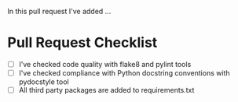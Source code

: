 In this pull request I've added ...

<!-- Please mention all relevant module/task numbers. -->

# Pull Request Checklist

<!-- Please keep this section. It will make the maintainer's life easier. -->

* [ ] I've checked code quality with flake8 and pylint tools
* [ ] I've checked compliance with Python docstring conventions with pydocstyle tool
* [ ] All third party packages are added to requirements.txt
